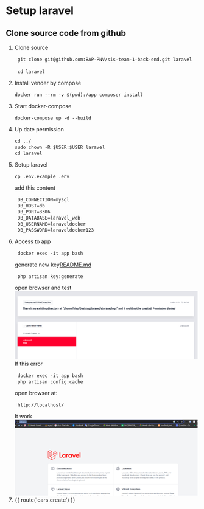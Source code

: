 # Setup laravel #

## Clone source code from github ##

1. Clone source
   ```
    git clone git@github.com:BAP-PNV/sis-team-1-back-end.git laravel

    cd laravel
   ```
2. Install vender by compose
   ```
   docker run --rm -v $(pwd):/app composer install
   ```
3. Start docker-compose
    ```
    docker-compose up -d --build
    ```
4. Up date permission
   ```
   cd ../
   sudo chown -R $USER:$USER laravel
   cd laravel
   ```
5. Setup laravel
   ```
   cp .env.example .env
   ```
   add this content
   ```
    DB_CONNECTION=mysql
    DB_HOST=db
    DB_PORT=3306
    DB_DATABASE=laravel_web
    DB_USERNAME=laraveldocker
    DB_PASSWORD=laraveldocker123
   ```
6. Access to app 
   ```
    docker exec -it app bash
   ```
   generate new key[README.md](README.md)
   ```
    php artisan key:generate
   ```
   open browser and test
   ![alt text](assets/Screenshot%20from%202022-12-17%2010-20-27.png)
   If this error
   ```
    docker exec -it app bash
    php artisan config:cache
   ```
   open browser at:
   ```
    http://localhost/
   ```
   It work
   ![alt text](assets/Screenshot%20from%202022-12-17%2010-24-58.png)
7. {{ route('cars.create') }}
